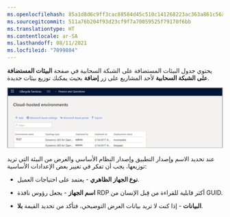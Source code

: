 ```yaml
---
ms.openlocfilehash: 85a1d8d6c9ff3cac88584d45c510c141268223ac363a861c56a4c095c4b32bbc
ms.sourcegitcommit: 511a76b204f93d23cf9f7a70059525f79170f6bb
ms.translationtype: HT
ms.contentlocale: ar-SA
ms.lasthandoff: 08/11/2021
ms.locfileid: "7099804"
---
```



يحتوي جدول البيئات المستضافة على الشبكة السحابية في صفحة **البيئات المستضافة على الشبكة السحابية** لأحد المشاريع على زر **إضافة** بحيث يمكنك توزيع بيئات جديدة. 

[ ![لقطة شاشة لصفحة "البيئات المستضافة على الشبكة السحابية".](../media/cloud-1.png) ](../media/cloud-1.png#lightbox)


عند تحديد الاسم وإصدار التطبيق وإصدار النظام الأساسي والغرض من البيئة التي تريد توزيعها، يجب أن تفكر في تغيير بعض الإعدادات الأساسية:

-   **نوع الجهاز الظاهري** - يعتمد على احتياجات العميل.

-   **اسم الجهاز** - يجعل رؤوس نافذة RDP أكثر قابلية للقراءة من قِبل الإنسان من GUID.

-   **البيانات** - إذا كنت لا تريد بيانات العرض التوضيحي، فتأكد من تحديد القيمة **بلا**.
